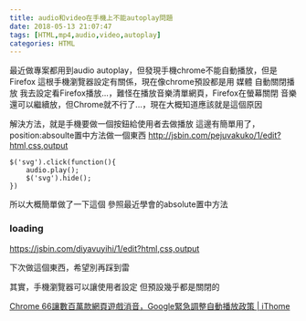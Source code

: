 ```yaml
---
title: audio和video在手機上不能autoplay問題
date: 2018-05-13 21:07:47
tags: [HTML,mp4,audio,video,autoplay]
categories: HTML
---
```


最近做專案都用到audio autoplay，但發現手機chrome不能自動播放，但是Firefox
這根手機瀏覽器設定有關係，現在像chrome預設都是用 媒體 自動關閉播放
我去設定看Firefox播放...，難怪在播放音樂清單網頁，Firefox在螢幕關閉
音樂還可以繼續放，但Chrome就不行了...，現在大概知道應該就是這個原因
<!--more-->
解決方法，就是手機要做一個按鈕給使用者去做播放
這邊有簡單用了，position:absoulte置中方法做一個東西
http://jsbin.com/pejuvakuko/1/edit?html,css,output
```javascript=
$('svg').click(function(){
    audio.play();
    $('svg').hide();
})
```
所以大概簡單做了一下這個
參照最近學會的absolute置中方法
### loading
https://jsbin.com/diyavuyihi/1/edit?html,css,output



下次做這個東西，希望別再踩到雷

其實，手機瀏覽器可以讓使用者設定
但預設幾乎都是關閉的



[Chrome 66讓數百萬款網頁遊戲消音，Google緊急調整自動播放政策 | iThome](https://www.ithome.com.tw/news/123231)